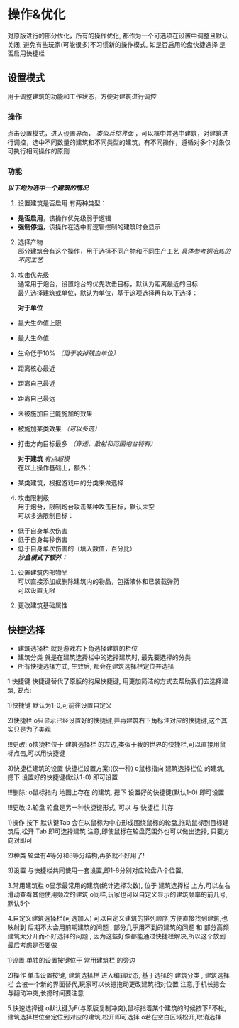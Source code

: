 # 操作&优化
对原版进行的部分优化，所有的操作优化, 都作为一个可选项在设置中调整且默认关闭, 避免有些玩家(可能很多)不习惯新的操作模式, 如是否启用轮盘快捷选择 是否启用快捷栏
## 设置模式
用于调整建筑的功能和工作状态，方便对建筑进行调控  
### 操作
点击设置模式，进入设置界面， _类似兵控界面_ ，可以框中并选中建筑，对建筑进行调控，选中不同数量的建筑和不同类型的建筑，有不同操作，遵循对多个对象仅可执行相同操作的原则
### 功能
***以下均为选中一个建筑的情况***
1. 设置建筑是否启用
有两种类型：  
- **是否启用**，该操作优先级弱于逻辑
- **强制停运**，该操作在选中有逻辑控制的建筑时会显示 
2. 选择产物  
部分建筑会有这个操作，用于选择不同产物和不同生产工艺 _具体参考钢冶炼的不同工艺_
3. 攻击优先级  
通常用于炮台，设置炮台的优先攻击目标，默认为距离最近的目标  
最先选择建筑或单位，默认为单位，基于这项选择再有以下选择：  

   **对于单位**
- 最大生命值上限
- 最大生命值
- 生命低于10% _（用于收掉残血单位）_
- 距离核心最近
- 距离自己最近
- 距离自己最远
- 未被施加自己能施加的效果
- 被施加某类效果 _（可以多选）_
- 打击方向目标最多 _（穿透，散射和范围炮台特有）_  

    **对于建筑**     _有点超模_  
    在以上操作基础上，额外：
- 某类建筑，根据游戏中的分类来做选择  
4. 攻击限制级  
用于炮台，限制炮台攻击某种攻击目标，默认未空  
可以多选限制目标： 
- 低于自身单次伤害
- 低于自身每秒伤害
- 低于自身单次伤害的（填入数值，百分比）  
***沙盒模式下额外：***  
1. 设置建筑内部物品  
可以直接添加或删除建筑内的物品，包括液体和已装载弹药  
可以设置无限

2. 更改建筑基础属性

## 快捷选择
- 建筑选择栏  就是游戏右下角选择建筑的栏位
- 建筑分类  就是在建筑选择栏中的选择建筑时, 最先要选择的分类
- 所有快捷选择方式, 生效后, 都会在建筑选择栏定位并选择
 


1.快捷键
快捷键替代了原版的狗屎快捷键, 用更加简洁的方式去帮助我们去选择建筑, 要点:

1)快捷键
默认为1-0,可前往设置自定义

2)快捷栏
o只显示已经设置好的快捷键,并再建筑右下角标注对应的快捷键,这个其实只是为了美观

!!!更改:
o快捷栏位于   建筑选择栏   的左边,类似于我的世界的快捷栏,可以直接用鼠标点击,可以用快捷键

3)快捷栏建筑的设置
快捷栏设置方案:(仅一种)
o鼠标指向    建筑选择栏位    的建筑, 摁下   设置好的快捷键(默认1-0)   即可设置  
 
!!!删除:
o鼠标指向    地图上存在        的建筑, 摁下   设置好的快捷键(默认1-0)   即可设置



!!!更改:2.轮盘
轮盘是另一种快捷键形式,  可以  与 快捷栏 共存

1)操作
按下  默认键Tab  会在以鼠标为中心形成围绕鼠标的轮盘,拖动鼠标到目标建筑后,松开 Tab 即可选择建筑
注意,即使鼠标在轮盘范围外也可以做出选择, 只要方向对即可

2)种类
轮盘有4等分和8等分结构,再多就不好用了!

3)设置
与快捷栏共同使用一套设置,即1-8分别对应轮盘八个位置,



3.常用建筑栏
o显示最常用的建筑(统计选择次数), 位于  建筑选择栏  上方,可以左右滑动查看其他使用频次的建筑
o同样,玩家也可以自定义显示的建筑频率的前几号,默认5个



4.自定义建筑选择栏(可选加入)
可以自定义建筑的排列顺序,方便直接找到建筑,也映射到  后期不太会用前期建筑的问题  ,  部分几乎用不到的建筑的问题  和  部分高频建筑太分开而不好选择的问题  , 因为这些好像都能通过快捷栏解决,所以这个放到最后考虑是否要做

1)设置
单独的设置按键位于 常用建筑栏 的旁边

2)操作
单击设置按键, 建筑选择栏 进入编辑状态, 基于选择的 建筑分类 , 建筑选择栏 会被一个新的界面替代,玩家可以长摁拖动更改建筑相对位置
注意,手机长摁会与翻动冲突,长摁时间要注意


5.快速选择键
o默认键为F(与原版复制冲突),鼠标指着某个建筑的时候按下F不松,建筑选择栏位会定位到对应的建筑,松开即可选择
o若在空白区域松开,取消选择
